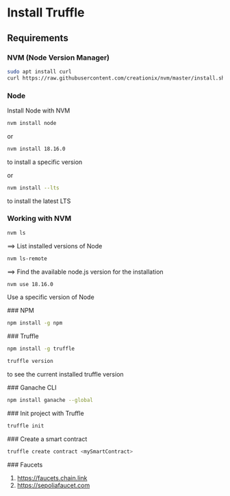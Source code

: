 # Install Truffle

## Requirements

### NVM (Node Version Manager)

```sh
sudo apt install curl 
curl https://raw.githubusercontent.com/creationix/nvm/master/install.sh | bash 
```

### Node

Install Node with NVM

```sh
nvm install node
```

or 

```sh
nvm install 18.16.0
```

to install a specific version


or 

```sh
nvm install --lts
```

to install the latest LTS

### Working with NVM

```sh
nvm ls
```

==> List installed versions of Node

```sh
nvm ls-remote
```

==> Find the available node.js version for the installation

```sh
nvm use 18.16.0
```
Use a specific version of Node


### NPM

```sh
npm install -g npm
```


### Truffle

```sh
npm install -g truffle
```

```sh
truffle version
```

to see the current installed truffle version


### Ganache CLI

```sh
npm install ganache --global
```

### Init project with Truffle

```sh
truffle init
```

### Create a smart contract

```sh
truffle create contract <mySmartContract>
```


### Faucets

1) https://faucets.chain.link
1) https://sepoliafaucet.com









